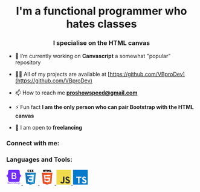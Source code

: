 <meta charset="UTF-8">
    <meta name="viewport" content="width=device-width, initial-scale=1.0">
    <meta name="description" content="The HTML canvas enthusiast, open for jobs and collaboration">
    <meta name="keywords" content="html, canvas, hire, jobs, freelancer, bootstrap, js, frontend, developer, dev">
    <meta name="author" content="Viraj Bijpuria">
    <meta property="og:title" content="The HTML canvas expert">
    <meta property="og:description"
        content="The HTML canvas enthusiast, open for jobs and collaboration">
<meta property="og:url" content="https://github.com/VBproDev/">
<h1 align="center">I'm a functional programmer who hates classes</h1>
<h3 align="center">I specialise on the HTML canvas</h3>

- 🔭 I’m currently working on <b>Canvascript</b> a somewhat "popular" repository

- 👨‍💻 All of my projects are available at [https://github.com/VBproDev](https://github.com/VBproDev)

- 📫 How to reach me **proshowspeed@gmail.com**

- ⚡ Fun fact **I am the only person who can pair Bootstrap with the HTML canvas**

- 💸 I am open to **freelancing**

<h3 align="left">Connect with me:</h3>
<p align="left">
</p>

<h3 align="left">Languages and Tools:</h3>
<p align="left"> <a href="https://getbootstrap.com" target="_blank" rel="noreferrer"> <img src="https://raw.githubusercontent.com/devicons/devicon/master/icons/bootstrap/bootstrap-plain-wordmark.svg" alt="bootstrap" width="40" height="40"/> </a> <a href="https://www.w3schools.com/css/" target="_blank" rel="noreferrer"> <img src="https://raw.githubusercontent.com/devicons/devicon/master/icons/css3/css3-original-wordmark.svg" alt="css3" width="40" height="40"/> </a> <a href="https://www.w3.org/html/" target="_blank" rel="noreferrer"> <img src="https://raw.githubusercontent.com/devicons/devicon/master/icons/html5/html5-original-wordmark.svg" alt="html5" width="40" height="40"/> </a> <a href="https://developer.mozilla.org/en-US/docs/Web/JavaScript" target="_blank" rel="noreferrer"> <img src="https://raw.githubusercontent.com/devicons/devicon/master/icons/javascript/javascript-original.svg" alt="javascript" width="40" height="40"/> </a> <a href="https://www.typescriptlang.org/" target="_blank" rel="noreferrer"> <img src="https://raw.githubusercontent.com/devicons/devicon/master/icons/typescript/typescript-original.svg" alt="typescript" width="40" height="40"/> </a> </p>
